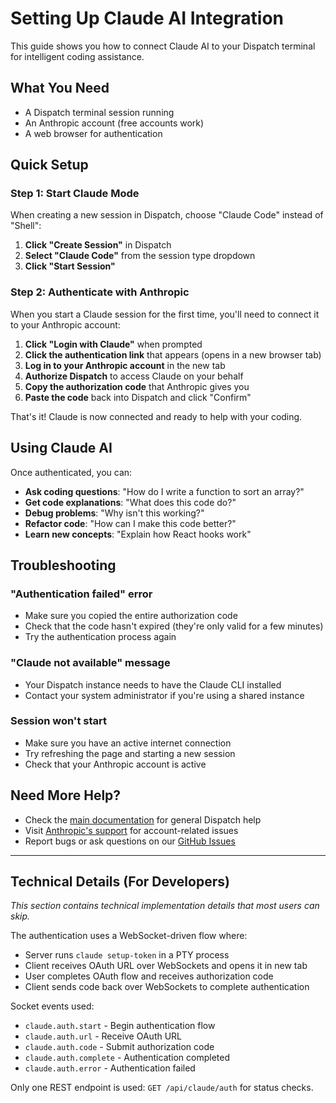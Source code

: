 # Setting Up Claude AI Integration

This guide shows you how to connect Claude AI to your Dispatch terminal for intelligent coding assistance.

## What You Need

- A Dispatch terminal session running
- An Anthropic account (free accounts work)
- A web browser for authentication

## Quick Setup

### Step 1: Start Claude Mode

When creating a new session in Dispatch, choose "Claude Code" instead of "Shell":

1. **Click "Create Session"** in Dispatch
2. **Select "Claude Code"** from the session type dropdown
3. **Click "Start Session"**

### Step 2: Authenticate with Anthropic

When you start a Claude session for the first time, you'll need to connect it to your Anthropic account:

1. **Click "Login with Claude"** when prompted
2. **Click the authentication link** that appears (opens in a new browser tab)
3. **Log in to your Anthropic account** in the new tab
4. **Authorize Dispatch** to access Claude on your behalf
5. **Copy the authorization code** that Anthropic gives you
6. **Paste the code** back into Dispatch and click "Confirm"

That's it! Claude is now connected and ready to help with your coding.

## Using Claude AI

Once authenticated, you can:

- **Ask coding questions**: "How do I write a function to sort an array?"
- **Get code explanations**: "What does this code do?"
- **Debug problems**: "Why isn't this working?"
- **Refactor code**: "How can I make this code better?"
- **Learn new concepts**: "Explain how React hooks work"

## Troubleshooting

### "Authentication failed" error
- Make sure you copied the entire authorization code
- Check that the code hasn't expired (they're only valid for a few minutes)
- Try the authentication process again

### "Claude not available" message
- Your Dispatch instance needs to have the Claude CLI installed
- Contact your system administrator if you're using a shared instance

### Session won't start
- Make sure you have an active internet connection
- Try refreshing the page and starting a new session
- Check that your Anthropic account is active

## Need More Help?

- Check the [main documentation](../README.md) for general Dispatch help
- Visit [Anthropic's support](https://support.anthropic.com) for account-related issues
- Report bugs or ask questions on our [GitHub Issues](https://github.com/fwdslsh/dispatch/issues)

---

## Technical Details (For Developers)

*This section contains technical implementation details that most users can skip.*

The authentication uses a WebSocket-driven flow where:
- Server runs `claude setup-token` in a PTY process
- Client receives OAuth URL over WebSockets and opens it in new tab
- User completes OAuth flow and receives authorization code
- Client sends code back over WebSockets to complete authentication

Socket events used:
- `claude.auth.start` - Begin authentication flow
- `claude.auth.url` - Receive OAuth URL
- `claude.auth.code` - Submit authorization code
- `claude.auth.complete` - Authentication completed
- `claude.auth.error` - Authentication failed

Only one REST endpoint is used: `GET /api/claude/auth` for status checks.